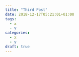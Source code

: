 ```yaml
---
title: "Third Post"
date: 2018-12-17T05:21:01+01:00
tags:
  - x
  - y
categories:
  - x
  - y
draft: true
---
```

